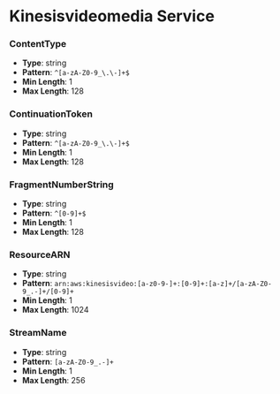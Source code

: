 # Kinesisvideomedia Service

### ContentType
- **Type**: string
- **Pattern**: `^[a-zA-Z0-9_\.\-]+$`
- **Min Length**: 1
- **Max Length**: 128

### ContinuationToken
- **Type**: string
- **Pattern**: `^[a-zA-Z0-9_\.\-]+$`
- **Min Length**: 1
- **Max Length**: 128

### FragmentNumberString
- **Type**: string
- **Pattern**: `^[0-9]+$`
- **Min Length**: 1
- **Max Length**: 128

### ResourceARN
- **Type**: string
- **Pattern**: `arn:aws:kinesisvideo:[a-z0-9-]+:[0-9]+:[a-z]+/[a-zA-Z0-9_.-]+/[0-9]+`
- **Min Length**: 1
- **Max Length**: 1024

### StreamName
- **Type**: string
- **Pattern**: `[a-zA-Z0-9_.-]+`
- **Min Length**: 1
- **Max Length**: 256

